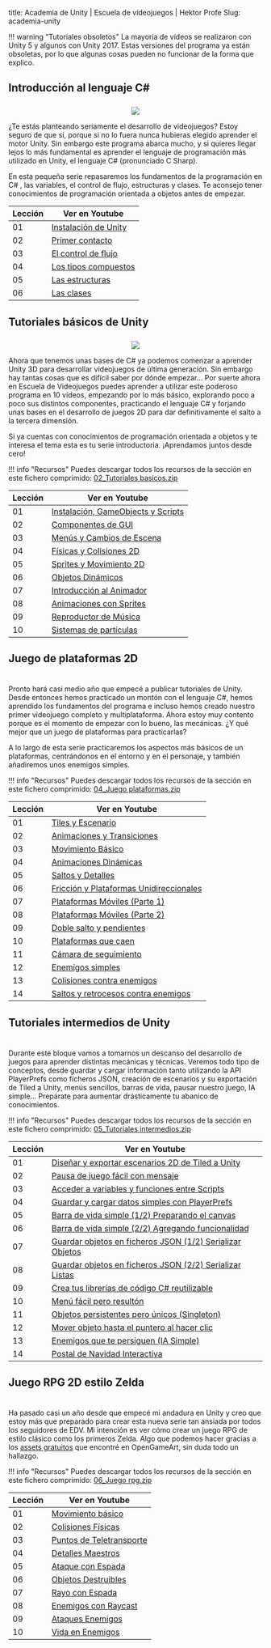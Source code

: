 title: Academia de Unity | Escuela de videojuegos | Hektor Profe
Slug: academia-unity

!!! warning "Tutoriales obsoletos"
    La mayoría de vídeos se realizaron con Unity 5 y algunos con Unity 2017. Estas versiones del programa ya están obsoletas, por lo que algunas cosas pueden no funcionar de la forma que explico.

## Introducción al lenguaje C\# 

<div style="text-align:center;margin-top:25px"><img src="{{cdn}}/images/curso-unity-c-sharp.jpg"/></div>

¿Te estás planteando seriamente el desarrollo de videojuegos? Estoy seguro de que sí, porque si no lo fuera nunca hubieras elegido aprender el motor Unity. Sin embargo este programa abarca mucho, y si quieres llegar lejos lo más fundamental es aprender el lenguaje de programación más utilizado en Unity, el lenguaje C\#  (pronunciado C Sharp). 

En esta pequeña serie repasaremos los fundamentos de la programación en C\# , las variables, el control de flujo, estructuras y clases. Te aconsejo tener conocimientos de programación orientada a objetos antes de empezar.

|  Lección  | Ver en Youtube |
|  ---- | -----------------------------------------------------------------------------------------------------------------------------------|
|  01   | [Instalación de Unity](https://www.youtube.com/watch?v=aXRN-m8wrTE&list=PLiplYDjUMttgQZBUU4XG7UiUX19FRKtrk&index=1) |
|  02   | [Primer contacto](https://www.youtube.com/watch?v=4jVmWWZZ4aY&list=PLiplYDjUMttgQZBUU4XG7UiUX19FRKtrk&index=2) |
|  03   | [El control de flujo](https://www.youtube.com/watch?v=M1xw_T-FfI4&list=PLiplYDjUMttgQZBUU4XG7UiUX19FRKtrk&index=3) |
|  04   | [Los tipos compuestos](https://www.youtube.com/watch?v=dLFQkfskGEM&list=PLiplYDjUMttgQZBUU4XG7UiUX19FRKtrk&index=4) |
|  05   | [Las estructuras](https://www.youtube.com/watch?v=AJhXOlmAQrM&list=PLiplYDjUMttgQZBUU4XG7UiUX19FRKtrk&index=5) |
|  06   | [Las clases](https://www.youtube.com/watch?v=THDbo0HZIZU&list=PLiplYDjUMttgQZBUU4XG7UiUX19FRKtrk&index=6) |

## Tutoriales básicos de Unity

<div style="text-align:center;margin-top:25px"><img src="{{cdn}}/images/curso-basico-unity.jpg"/></div>

Ahora que tenemos unas bases de C# ya podemos comenzar a aprender Unity 3D para desarrollar videojuegos de última generación. Sin embargo hay tantas cosas que es difícil saber por dónde empezar... Por suerte ahora en Escuela de Videojuegos puedes aprender a utilizar este poderoso programa en 10 vídeos, empezando por lo más básico, explorando poco a poco sus distintos componentes, practicando el lenguaje C# y forjando unas bases en el desarrollo de juegos 2D para dar definitivamente el salto a la tercera dimensión. 

Si ya cuentas con conocimientos de programación orientada a objetos y te interesa el tema esta es tu serie introductoria. ¡Aprendamos juntos desde cero!    

!!! info "Recursos"
    Puedes descargar todos los recursos de la sección en este fichero comprimido: <a href="https://drive.google.com/open?id=189xuYNVVB_azZwgmIFqS1zV5SWLCjTku" target="_blank">02_Tutoriales basicos.zip</a>

|  Lección  | Ver en Youtube |
|  ---- | -----------------------------------------------------------------------------------------------------------------------------------|
|  01 |  [Instalación, GameObjects y Scripts](https://www.youtube.com/watch?v=IZ4eiIf3DBY&index=1&list=PLiplYDjUMtthTOwbzd-FPZiBHNhwbNu5e) |
|  02 |  [Componentes de GUI](https://www.youtube.com/watch?v=vTXKe1ooOnk&index=2&list=PLiplYDjUMtthTOwbzd-FPZiBHNhwbNu5e) |
|  03 |  [Menús y Cambios de Escena](https://www.youtube.com/watch?v=-TobfKcKzhs&index=3&list=PLiplYDjUMtthTOwbzd-FPZiBHNhwbNu5e) |
|  04 |  [Físicas y Colisiones 2D](https://www.youtube.com/watch?v=znzLA0OapcU&index=4&list=PLiplYDjUMtthTOwbzd-FPZiBHNhwbNu5e) |
|  05 |  [Sprites y Movimiento 2D](https://www.youtube.com/watch?v=xfp4kpM3Asw&index=5&list=PLiplYDjUMtthTOwbzd-FPZiBHNhwbNu5e) |
|  06 |  [Objetos Dinámicos](https://www.youtube.com/watch?v=xAra3MrQ6iA&index=6&list=PLiplYDjUMtthTOwbzd-FPZiBHNhwbNu5e) |
|  07 |  [Introducción al Animador](https://www.youtube.com/watch?v=wvTQKPkWkZs&index=7&list=PLiplYDjUMtthTOwbzd-FPZiBHNhwbNu5e) |
|  08 |  [Animaciones con Sprites](https://www.youtube.com/watch?v=TxO8sR28TC0&index=8&list=PLiplYDjUMtthTOwbzd-FPZiBHNhwbNu5e) |
|  09 |  [Reproductor de Música](https://www.youtube.com/watch?v=XWY0STsGa1c&index=9&list=PLiplYDjUMtthTOwbzd-FPZiBHNhwbNu5e) |
|  10 |  [Sistemas de partículas](https://www.youtube.com/watch?v=0iZLwPfviRU&index=10&list=PLiplYDjUMtthTOwbzd-FPZiBHNhwbNu5e) |

<!--
## Primer videojuego 2D

<div style="text-align:center;margin-top:25px"><img class="lazy" data-src="{{cdn}}/images/curso-primer-juego-unity.jpg"/></div>

¿Te gustaría aprender a crear un videojuego completo en Unity 5?
¿Quieres conectar todos esos conocimientos que tienes y finalizar un
proyecto desde cero hasta la exportación en múltiples plataformas? Si es
así, estás en el lugar adecuado. He creado este curso para todos mis
alumnos y seguidores desde una perspectiva práctica, para demostraros
que es posible aprender de verdad creando un simple pero interesante
videojuego tomando sólo recursos gratuitos y programando con el lenguaje
C\#. 

No desaproveches esta oportunidad y aprende a crear este juego
tanto en Windows, Web y Android gracias a este fantástico curso
gratuito.

!!! info "Recursos"
    Puedes descargar todos los recursos de la sección en este fichero comprimido: <a href="https://drive.google.com/file/d/1TSzB35zu5FrY032IKKno03bgVbBGm8B8/view" target="_blank">03_Juego completo.zip</a>

|  Lección  | Ver en Youtube |
|  ---- | -----------------------------------------------------------------------------------------------------------------------------------|
|  01 |  [Presentación](https://www.youtube.com/watch?v=jJnjntqNeYM&list=PLiplYDjUMttgeM7Py22guWh8WAP6MSWRH&index=2)|
|  02 |  [Recursos](https://www.youtube.com/watch?v=DMqlexvLQgk&list=PLiplYDjUMttgeM7Py22guWh8WAP6MSWRH&index=3)|
|  03 |  [Diseño multiplataforma](https://www.youtube.com/watch?v=J7d8WaYlM9Q&list=PLiplYDjUMttgeM7Py22guWh8WAP6MSWRH&index=4)|
|  04 |  [Creando la escena](https://www.youtube.com/watch?v=8XesIhyLvzY&list=PLiplYDjUMttgeM7Py22guWh8WAP6MSWRH&index=5)|
|  05 |  [Efecto parallax](https://www.youtube.com/watch?v=8v489TBV5WQ&list=PLiplYDjUMttgeM7Py22guWh8WAP6MSWRH&index=6)|
|  06 |  [Inicio de juego](https://www.youtube.com/watch?v=nbu1sno-MPY&list=PLiplYDjUMttgeM7Py22guWh8WAP6MSWRH&index=7)|
|  07 |  [Creando al jugador](https://www.youtube.com/watch?v=4us1sxofv-A&list=PLiplYDjUMttgeM7Py22guWh8WAP6MSWRH&index=8)|
|  08 |  [Animación al correr](https://www.youtube.com/watch?v=Zw-9DWyz46g&list=PLiplYDjUMttgeM7Py22guWh8WAP6MSWRH&index=9)|
|  09 |  [Animación al saltar](https://www.youtube.com/watch?v=EfFGbiw7BXQ&list=PLiplYDjUMttgeM7Py22guWh8WAP6MSWRH&index=10)|
|  10 |  [Creando al enemigo](https://www.youtube.com/watch?v=0KV-gC8M07c&list=PLiplYDjUMttgeM7Py22guWh8WAP6MSWRH&index=11)|
|  11 |  [Auto-destruir enemigos](https://www.youtube.com/watch?v=QKmj2eS6mvE&list=PLiplYDjUMttgeM7Py22guWh8WAP6MSWRH&index=12)|
|  12 |  [Generador de enemigos](https://www.youtube.com/watch?v=_K4Rm8HXzTU&list=PLiplYDjUMttgeM7Py22guWh8WAP6MSWRH&index=13)|
|  13 |  [Animación de muerte](https://www.youtube.com/watch?v=0HRcAg_8fXo&list=PLiplYDjUMttgeM7Py22guWh8WAP6MSWRH&index=14)|
|  14 |  [Reinicio de juego](https://www.youtube.com/watch?v=7F3wEyhsUVY&list=PLiplYDjUMttgeM7Py22guWh8WAP6MSWRH&index=15)|
|  15 |  [Música y sonidos](https://www.youtube.com/watch?v=xGAWaH26VwE&list=PLiplYDjUMttgeM7Py22guWh8WAP6MSWRH&index=16)|
|  16 |  [Dificultad progresiva](https://www.youtube.com/watch?v=op_lKvOTQaU&list=PLiplYDjUMttgeM7Py22guWh8WAP6MSWRH&index=17)|
|  17 |  [Efecto polvo con partículas](https://www.youtube.com/watch?v=qnPrRAcX6lM&list=PLiplYDjUMttgeM7Py22guWh8WAP6MSWRH&index=18)|
|  18 |  [Marcador de puntos](https://www.youtube.com/watch?v=maqZrl7M1Vk&list=PLiplYDjUMttgeM7Py22guWh8WAP6MSWRH&index=19)|
|  19 |  [Guardar récord con PlayerPrefs](https://www.youtube.com/watch?v=34UMWWHOjlw&list=PLiplYDjUMttgeM7Py22guWh8WAP6MSWRH&index=20)|
|  20 |  [Exportación multiplataforma](https://www.youtube.com/watch?v=BH1ibQElbbE&list=PLiplYDjUMttgeM7Py22guWh8WAP6MSWRH&index=21)|
|  21 |  [Despedida](https://www.youtube.com/watch?v=-FhRT34iiJY&list=PLiplYDjUMttgeM7Py22guWh8WAP6MSWRH&index=22)|
-->
## Juego de plataformas 2D

<div style="text-align:center;margin-top:25px"><img class="lazy" data-src="{{cdn}}/images/curso-plataformas-2d-unity.jpg"/></div>

Pronto hará casi medio año que empecé a publicar tutoriales de Unity.
Desde entonces hemos practicado un montón con el lenguaje C\#, hemos
aprendido los fundamentos del programa e incluso hemos creado nuestro primer
videojuego completo y multiplataforma. Ahora estoy muy contento porque
es el momento de empezar con lo bueno, las mecánicas. ¿Y qué mejor que
un juego de plataformas para practicarlas? 

A lo largo de esta serie
practicaremos los aspectos más básicos de un plataformas, centrándonos
en el entorno y en el personaje, y también añadiremos unos enemigos
simples.

!!! info "Recursos"
    Puedes descargar todos los recursos de la sección en este fichero comprimido: <a href="https://drive.google.com/open?id=1g6Pytql6h1gFt5WiMpdrV23jvrY2shtU" target="_blank">04_Juego plataformas.zip</a>

|  Lección  | Ver en Youtube |
|  ---- | -----------------------------------------------------------------------------------------------------------------------------------|
|  01 |  [Tiles y Escenario](https://www.youtube.com/watch?v=Y_PKWr_1rDw&list=PLiplYDjUMtti5bWJ1Ugystr-vUg8B5EuP&index=1)|
|  02 |  [Animaciones y Transiciones](https://www.youtube.com/watch?v=NQVMPeOfZpc&list=PLiplYDjUMtti5bWJ1Ugystr-vUg8B5EuP&index=2)|
|  03 |  [Movimiento Básico](https://www.youtube.com/watch?v=cT4cR9PQMg8&list=PLiplYDjUMtti5bWJ1Ugystr-vUg8B5EuP&index=3)|
|  04 |  [Animaciones Dinámicas](https://www.youtube.com/watch?v=J-4o-8rr_po&list=PLiplYDjUMtti5bWJ1Ugystr-vUg8B5EuP&index=4)|
|  05 |  [Saltos y Detalles](https://www.youtube.com/watch?v=ZRhWneXL3xo&list=PLiplYDjUMtti5bWJ1Ugystr-vUg8B5EuP&index=5)|
|  06 |  [Fricción y Plataformas Unidireccionales](https://www.youtube.com/watch?v=QMQKGMsQQrg&list=PLiplYDjUMtti5bWJ1Ugystr-vUg8B5EuP&index=6)|
|  07 |  [Plataformas Móviles (Parte 1)](https://www.youtube.com/watch?v=Yy-fyoEk1Ao&list=PLiplYDjUMtti5bWJ1Ugystr-vUg8B5EuP&index=7)|
|  08 |  [Plataformas Móviles (Parte 2)](https://www.youtube.com/watch?v=wdfDW3PMZQI&list=PLiplYDjUMtti5bWJ1Ugystr-vUg8B5EuP&index=8)|
|  09 |  [Doble salto y pendientes](https://www.youtube.com/watch?v=K6qxV6txdzc&list=PLiplYDjUMtti5bWJ1Ugystr-vUg8B5EuP&index=9)|
|  10 |  [Plataformas que caen](https://www.youtube.com/watch?v=stR7zhqsASg&list=PLiplYDjUMtti5bWJ1Ugystr-vUg8B5EuP&index=10)|
|  11 |  [Cámara de seguimiento](https://www.youtube.com/watch?v=qHLfnHdpk7s&list=PLiplYDjUMtti5bWJ1Ugystr-vUg8B5EuP&index=11)|
|  12 |  [Enemigos simples](https://www.youtube.com/watch?v=LS5zX7K7UGI&list=PLiplYDjUMtti5bWJ1Ugystr-vUg8B5EuP&index=12)|
|  13 |  [Colisiones contra enemigos](https://www.youtube.com/watch?v=NpbBCQu1Hpo&list=PLiplYDjUMtti5bWJ1Ugystr-vUg8B5EuP&index=13)|
|  14 |  [Saltos y retrocesos contra enemigos](https://www.youtube.com/watch?v=euY0rtadFV0&list=PLiplYDjUMtti5bWJ1Ugystr-vUg8B5EuP&index=14)|

## Tutoriales intermedios de Unity

<div style="text-align:center;margin-top:25px"><img class="lazy" data-src="{{cdn}}/images/curso-intermedio-unity.jpg"/></div>

Durante este bloque vamos a tomarnos un descanso del desarrollo de
juegos para aprender distintas mecánicas y técnicas. Veremos todo tipo
de conceptos, desde guardar y cargar información tanto utilizando la API
PlayerPrefs como ficheros JSON, creación de escenarios y su exportación
de Tiled a Unity, menús sencillos, barras de vida, pausar nuestro juego,
IA simple... Prepárate para aumentar drásticamente tu abanico de
conocimientos.

!!! info "Recursos"
    Puedes descargar todos los recursos de la sección en este fichero comprimido: <a href="https://drive.google.com/open?id=1jtL3CkzbG2tFSfAo0F2gmBVRy7QS1MLf" target="_blank">05_Tutoriales intermedios.zip</a>

|  Lección  | Ver en Youtube |
|  ---- | -----------------------------------------------------------------------------------------------------------------------------------|
|  01 |  [Diseñar y exportar escenarios 2D de Tiled a Unity](https://www.youtube.com/watch?v=7JdoF4Y-6Uk&index=1&list=PLiplYDjUMtth5dFEDw_b9TRbS1TER9twf)|
|  02 |  [Pausa de juego fácil con mensaje](https://www.youtube.com/watch?v=gxLwdADJqZo&index=2&list=PLiplYDjUMtth5dFEDw_b9TRbS1TER9twf)|
|  03 |  [Acceder a variables y funciones entre Scripts](https://www.youtube.com/watch?v=u1dLdXBTBB8&index=3&list=PLiplYDjUMtth5dFEDw_b9TRbS1TER9twf)|
|  04 |  [Guardar y cargar datos simples con PlayerPrefs](https://www.youtube.com/watch?v=JH2HA6EJ56A&index=4&list=PLiplYDjUMtth5dFEDw_b9TRbS1TER9twf)|
|  05 |  [Barra de vida simple (1/2) Preparando el canvas](https://www.youtube.com/watch?v=LCHnFlCTHgg&index=5&list=PLiplYDjUMtth5dFEDw_b9TRbS1TER9twf)|
|  06 |  [Barra de vida simple (2/2) Agregando funcionalidad](https://www.youtube.com/watch?v=nsoygL0n5rQ&index=6&list=PLiplYDjUMtth5dFEDw_b9TRbS1TER9twf)|
|  07 |  [Guardar objetos en ficheros JSON (1/2) Serializar Objetos](https://www.youtube.com/watch?v=3tzoxfajCU8&index=7&list=PLiplYDjUMtth5dFEDw_b9TRbS1TER9twf)|
|  08 |  [Guardar objetos en ficheros JSON (2/2) Serializar Listas](https://www.youtube.com/watch?v=MyvbFXwwLww&index=8&list=PLiplYDjUMtth5dFEDw_b9TRbS1TER9twf)|
|  09 |  [Crea tus librerías de código C\# reutilizable](https://www.youtube.com/watch?v=EZ4TJg4ku9Y&index=9&list=PLiplYDjUMtth5dFEDw_b9TRbS1TER9twf)|
|  10 |  [Menú fácil pero resultón](https://www.youtube.com/watch?v=ttSfrh86BJo&index=10&list=PLiplYDjUMtth5dFEDw_b9TRbS1TER9twf)|
|  11 |  [Objetos persistentes pero únicos (Singleton)](https://www.youtube.com/watch?v=RtCOomI_txo&index=11&list=PLiplYDjUMtth5dFEDw_b9TRbS1TER9twf)|
|  12 |  [Mover objeto hasta el puntero al hacer clic](https://www.youtube.com/watch?v=OY1wiLvjikk&index=12&list=PLiplYDjUMtth5dFEDw_b9TRbS1TER9twf)|
|  13 |  [Enemigos que te persiguen (IA Simple)](https://www.youtube.com/watch?v=G60le64vmM4&index=13&list=PLiplYDjUMtth5dFEDw_b9TRbS1TER9twf)|
|  14 |  [Postal de Navidad Interactiva](https://www.youtube.com/watch?v=VwGG_3urMkc&index=14&list=PLiplYDjUMtth5dFEDw_b9TRbS1TER9twf)|

## Juego RPG 2D estilo Zelda

<div style="text-align:center;margin-top:25px"><img class="lazy" data-src="{{cdn}}/images/curso-rpg-2d-unity.jpg"/></div>

Ha pasado casi un año desde que empecé mi andadura en Unity y creo que estoy
más que preparado para crear esta nueva serie tan ansiada por todos los
seguidores de EDV.  Mi intención es ver cómo crear un juego RPG de estilo clásico como los primeros Zelda. Algo que podemos
hacer gracias a los [assets gratuitos](https://opengameart.org/content/zelda-like-tilesets-and-sprites)
que encontré en OpenGameArt, sin duda todo un hallazgo.

!!! info "Recursos"
    Puedes descargar todos los recursos de la sección en este fichero comprimido: <a href="https://drive.google.com/open?id=1rgcPM9mdHIX0TVdZl80C5Xs1TY7GXxnH" target="_blank">06_Juego rpg.zip</a>

|  Lección  | Ver en Youtube |
|  ---- | -----------------------------------------------------------------------------------------------------------------------------------|
|  01 |  [Movimiento básico](https://www.youtube.com/watch?v=s81hQDAtvBE&list=PLiplYDjUMtthNlEmdbP7E6-ZaWTZKyAQ5&index=1)|
|  02 |  [Colisiones Físicas](https://www.youtube.com/watch?v=BDmjvBa-X9w&list=PLiplYDjUMtthNlEmdbP7E6-ZaWTZKyAQ5&index=2)|
|  03 |  [Puntos de Teletransporte](https://www.youtube.com/watch?v=gG_goVY4uGs&list=PLiplYDjUMtthNlEmdbP7E6-ZaWTZKyAQ5&index=3)|
|  04 |  [Detalles Maestros](https://www.youtube.com/watch?v=0kQ5jeTHn6U&list=PLiplYDjUMtthNlEmdbP7E6-ZaWTZKyAQ5&index=4)|
|  05 |  [Ataque con Espada](https://www.youtube.com/watch?v=5dyV73JQzbI&list=PLiplYDjUMtthNlEmdbP7E6-ZaWTZKyAQ5&index=5)|
|  06 |  [Objetos Destruibles](https://www.youtube.com/watch?v=0LgCaEMCoz8&list=PLiplYDjUMtthNlEmdbP7E6-ZaWTZKyAQ5&index=6)|
|  07 |  [Rayo con Espada](https://www.youtube.com/watch?v=q1Yvu-KrvLA&list=PLiplYDjUMtthNlEmdbP7E6-ZaWTZKyAQ5&index=7)|
|  08 |  [Enemigos con Raycast](https://www.youtube.com/watch?v=wkYjVsQ40pk&list=PLiplYDjUMtthNlEmdbP7E6-ZaWTZKyAQ5&index=8)|
|  09 |  [Ataques Enemigos](https://www.youtube.com/watch?v=vdg550ZmFes&list=PLiplYDjUMtthNlEmdbP7E6-ZaWTZKyAQ5&index=9)|
|  10 |  [Vida en Enemigos](https://www.youtube.com/watch?v=xp33f2WhfrA&list=PLiplYDjUMtthNlEmdbP7E6-ZaWTZKyAQ5&index=10)|


<style>
@media (max-width: 1219.9px){
    .md-nav__item:last-child {
        display: inherit !important;
    }
}

@media (max-width: 667.9px){

    h2 {
        width: 100%;
    }

    .md-typeset h2{
        margin-top: 0;
    }

    .md-main__inner {
        padding-top:0.4em;
    }
}

@media (min-width: 1219.9px){
    .md-nav__link--active {
        padding-left:0 !important;
    }
}

.md-typeset__table {
    width: 100%;
}
</style>

<script>
window.onload = function(){
    var a = document.querySelectorAll('table a')
    for (var i=0; i<a.length; i++){
        a[i].setAttribute('target', '_blank');
    }
}
</script>